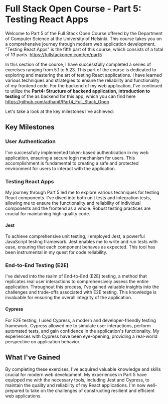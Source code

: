 # Full Stack Open Course - Part 5: Testing React Apps
Welcome to Part 5 of the Full Stack Open Course offered by the Department of Computer Science at the University of Helsinki. This course takes you on a comprehensive journey through modern web application development. "Testing React Apps" is the fifth part of this course, which consists of a total of 13 parts. https://fullstackopen.com/en/part5

In this section of the course, I have successfully completed a series of exercises ranging from 5.1 to 5.23. This part of the course is dedicated to exploring and mastering the art of testing React applications. I have learned various techniques and strategies to ensure the reliability and functionality of my frontend code. For the backend of my web application, I've continued to utilize the **Part4: Structure of backend application, introduction to testing** of the as backend for this app, which you can find here https://github.com/adhanif/Part4_Full_Stack_Open .


Let's take a look at the key milestones I've achieved:

## Key Milestones

### User Authentication
I've successfully implemented token-based authentication in my web application, ensuring a secure login mechanism for users. This accomplishment is fundamental to creating a safe and protected environment for users to interact with the application.

### Testing React Apps
My journey through Part 5 led me to explore various techniques for testing React components. I've dived into both unit tests and integration tests, allowing me to ensure the functionality and reliability of individual components and the frontend as a whole. Robust testing practices are crucial for maintaining high-quality code.

#### Jest
To achieve comprehensive unit testing, I employed Jest, a powerful JavaScript testing framework. Jest enables me to write and run tests with ease, ensuring that each component behaves as expected. This tool has been instrumental in my quest for code reliability.

### End-to-End Testing (E2E)
I've delved into the realm of End-to-End (E2E) testing, a method that replicates real user interactions to comprehensively assess the entire application. Throughout this process, I've gained valuable insights into the challenges and trade-offs associated with E2E testing. This knowledge is invaluable for ensuring the overall integrity of the application.

#### Cypress
For E2E testing, I used Cypress, a modern and developer-friendly testing framework. Cypress allowed me to simulate user interactions, perform automated tests, and gain confidence in the application's functionality. My experiences with Cypress have been eye-opening, providing a real-world perspective on application behavior.

## What I've Gained
By completing these exercises, I've acquired valuable knowledge and skills crucial for modern web development. My experiences in Part 5 have equipped me with the necessary tools, including Jest and Cypress, to maintain the quality and reliability of my React applications. I'm now well-prepared to take on the challenges of constructing resilient and efficient web applications.



